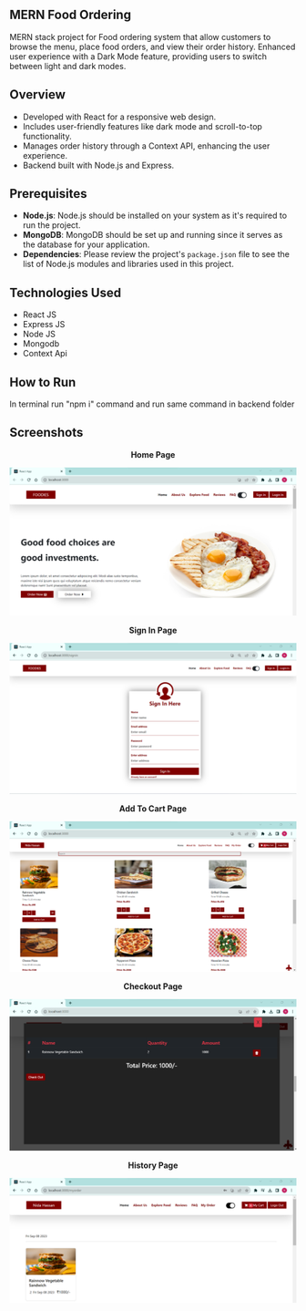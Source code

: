 ## MERN Food Ordering
MERN stack project for Food ordering system that allow customers to browse the menu, place food orders, and view their order history. Enhanced user experience with a Dark Mode feature, providing users to switch between light and dark modes.

## Overview

- Developed with React for a responsive web design.
- Includes user-friendly features like dark mode and scroll-to-top functionality.
- Manages order history through a Context API, enhancing the user experience.
- Backend built with Node.js and Express.



## Prerequisites

- **Node.js**: Node.js should be installed on your system as it's required to run the project.
- **MongoDB**: MongoDB should be set up and running since it serves as the database for your application.
- **Dependencies**: Please review the project's `package.json` file to see the list of Node.js modules and libraries used in this project.

## Technologies Used
- React JS
- Express JS
- Node JS
- Mongodb
- Context Api


## How to Run

In terminal run "npm i" command and run same command in backend folder


## Screenshots
<p align="center">
    <b>Home Page</b>
</p>

<img src="./screenshot/home.png" alt="Main">


<p align="center">
    <b>Sign In Page</b>
</p>

<img src="./screenshot/signin.png" alt="Main">


<p align="center">
    <b>Add To Cart Page</b>
</p>

<img src="./screenshot/cart.png" alt="Main">


<p align="center">
    <b>Checkout Page</b>
</p>

<img src="./screenshot/checkout.png" alt="Main">


<p align="center">
    <b>History Page</b>
</p>

<img src="./screenshot/histroy.png" alt="Main">
